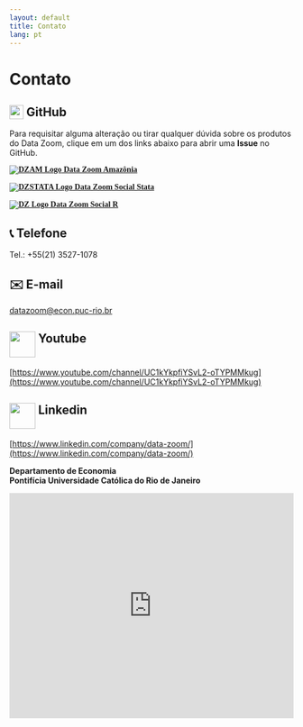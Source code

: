 ```yaml
---
layout: default
title: Contato
lang: pt
---
```


<style>

.logo-container-small:hover {
    cursor: default;
    transform: none;
    box-shadow: none;
}

  @media (max-width: 1000px) {
    .logo-container-small a {
        display: block; /* Stack vertically on mobile */
        margin-right: 0 !important; /* Remove right margins */
        margin-bottom: 15px; /* Add space between stacked items */
    }
    
  .logo-container-small a:last-child {
    margin-bottom: 0; /* Remove bottom margin from last item */
  }
}

</style>

# Contato

## <img src="{{ site.baseurl }}/assets/img/github-mark.png" height=25px style="vertical-align: text-top;"> GitHub

Para requisitar alguma alteração ou tirar qualquer dúvida sobre os produtos do Data Zoom, clique em um dos links abaixo para abrir uma **Issue** no GitHub.

<div class="logo-container-small">
    <a href="https://github.com/datazoompuc/datazoom.amazonia/issues" style="margin-right: 40px; font-family:JetBrains Mono; font-weight:bold;" target="_blank">
        <img src="{{ site.baseurl }}/assets/img/hex_dzam.png" alt="DZAM Logo"> Data Zoom Amazônia
    </a>
    <a href="https://github.com/datazoompuc/datazoom_social_Stata/issues" style="margin-right: 40px; font-family:JetBrains Mono; font-weight:bold;" target="_blank">
        <img src="{{ site.baseurl }}/assets/img/hex_dzstata.png" alt="DZSTATA Logo"> Data Zoom Social Stata
    </a>
    <a href="https://github.com/datazoompuc/datazoom.social/issues" style="font-family:JetBrains Mono; font-weight:bold;" target="_blank">
        <img src="{{ site.baseurl }}/assets/img/hex_dz.png" alt="DZ Logo"> Data Zoom Social R
    </a>
</div>


## 📞 Telefone

Tel.: +55(21) 3527-1078

## ✉️ E-mail

[datazoom@econ.puc-rio.br](mailto:datazoom@econ.puc-rio.br)

## <img src="{{ site.baseurl }}/assets/img/youtube_red.png" height=46px style="vertical-align: text-top;"> Youtube

[https://www.youtube.com/channel/UC1kYkpfiYSvL2-oTYPMMkug](https://www.youtube.com/channel/UC1kYkpfiYSvL2-oTYPMMkug)

## <img src="{{ site.baseurl }}/assets/img/Linkedin1.webp" height=46px style="vertical-align: text-top;"> Linkedin

[https://www.linkedin.com/company/data-zoom/](https://www.linkedin.com/company/data-zoom/)

**Departamento de Economia**  
**Pontifícia Universidade Católica do Rio de Janeiro**



<iframe class="map" 
        width="100%" 
        height="400px" 
        style="max-width: 600px; border: 0;" 
        frameborder="0" 
        src="https://www.google.com/maps/embed/v1/place?q=Pontif%C3%ADcia%20Universidade%20Cat%C3%B3lica%20do%20Rio%20de%20Janeiro%2C%20G%C3%A1vea%2C%20Rio%20de%20Janeiro%20-%20State%20of%20Rio%20de%20Janeiro%2C%20Brazil&amp;key=AIzaSyCcfqN0brn2C09a4cgGF5rFnYQ7NqwX8xg">
</iframe>
